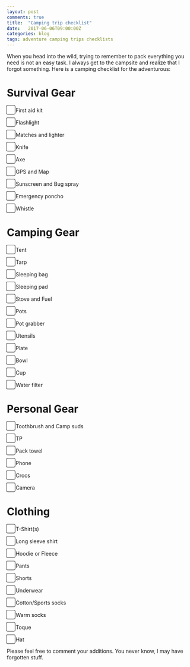 ```yaml
---
layout: post
comments: true
title:  "Camping trip checklist"
date:   2017-06-06T09:00:00Z
categories: blog
tags: adventure camping trips checklists
--- 
```

<style>
input[type=checkbox]
{
  /* Double-sized Checkboxes */
  -ms-transform: scale(2); /* IE */
  -moz-transform: scale(2); /* FF */
  -webkit-transform: scale(2); /* Safari and Chrome */
  -o-transform: scale(2); /* Opera */
  padding: 10px;
}
</style>

When you head into the wild, trying to remember to pack everything you need is not an easy task. I always get to the campsite and realize that I forgot something. Here is a camping checklist for the adventurous: 

# Survival Gear

<input type="checkbox" name="item_checkbox" onclick="item_checked(this.id);" id="tdevisscher_firstaid" /> First aid kit

<input type="checkbox" name="item_checkbox" onclick="item_checked(this.id);" id="tdevisscher_flashlight" /> Flashlight

<input type="checkbox" name="item_checkbox" onclick="item_checked(this.id);" id="tdevisscher_matches" /> Matches and lighter

<input type="checkbox" name="item_checkbox" onclick="item_checked(this.id);" id="tdevisscher_knife" /> Knife

<input type="checkbox" name="item_checkbox" onclick="item_checked(this.id);" id="tdevisscher_axe" /> Axe

<input type="checkbox" name="item_checkbox" onclick="item_checked(this.id);" id="tdevisscher_gps" /> GPS and Map

<input type="checkbox" name="item_checkbox" onclick="item_checked(this.id);" id="tdevisscher_sunscreen" /> Sunscreen and Bug spray

<input type="checkbox" name="item_checkbox" onclick="item_checked(this.id);" id="tdevisscher_poncho" /> Emergency poncho

<input type="checkbox" name="item_checkbox" onclick="item_checked(this.id);" id="tdevisscher_whistle" /> Whistle

# Camping Gear

<input type="checkbox" name="item_checkbox" onclick="item_checked(this.id);" id="tdevisscher_tent" /> Tent

<input type="checkbox" name="item_checkbox" onclick="item_checked(this.id);" id="tdevisscher_tarp" /> Tarp

<input type="checkbox" name="item_checkbox" onclick="item_checked(this.id);" id="tdevisscher_sleepingbag" /> Sleeping bag

<input type="checkbox" name="item_checkbox" onclick="item_checked(this.id);" id="tdevisscher_sleepingpad" /> Sleeping pad

<input type="checkbox" name="item_checkbox" onclick="item_checked(this.id);" id="tdevisscher_stove_fuel" /> Stove and Fuel

<input type="checkbox" name="item_checkbox" onclick="item_checked(this.id);" id="tdevisscher_pots" /> Pots

<input type="checkbox" name="item_checkbox" onclick="item_checked(this.id);" id="tdevisscher_pot_grabber" /> Pot grabber

<input type="checkbox" name="item_checkbox" onclick="item_checked(this.id);" id="tdevisscher_utensils" /> Utensils

<input type="checkbox" name="item_checkbox" onclick="item_checked(this.id);" id="tdevisscher_plate" /> Plate

<input type="checkbox" name="item_checkbox" onclick="item_checked(this.id);" id="tdevisscher_bowl" /> Bowl

<input type="checkbox" name="item_checkbox" onclick="item_checked(this.id);" id="tdevisscher_cup" /> Cup

<input type="checkbox" name="item_checkbox" onclick="item_checked(this.id);" id="tdevisscher_filter" /> Water filter




# Personal Gear

<input type="checkbox" name="item_checkbox" onclick="item_checked(this.id);" id="tdevisscher_toothbrush_soap" /> Toothbrush and Camp suds

<input type="checkbox" name="item_checkbox" onclick="item_checked(this.id);" id="tdevisscher_tp" /> TP

<input type="checkbox" name="item_checkbox" onclick="item_checked(this.id);" id="tdevisscher_towel" /> Pack towel

<input type="checkbox" name="item_checkbox" onclick="item_checked(this.id);" id="tdevisscher_phone" /> Phone

<input type="checkbox" name="item_checkbox" onclick="item_checked(this.id);" id="tdevisscher_crocs" /> Crocs

<input type="checkbox" name="item_checkbox" onclick="item_checked(this.id);" id="tdevisscher_camera" /> Camera

# Clothing

<input type="checkbox" name="item_checkbox" onclick="item_checked(this.id);" id="tdevisscher_tshirt" /> T-Shirt(s)

<input type="checkbox" name="item_checkbox" onclick="item_checked(this.id);" id="tdevisscher_longsleeve" /> Long sleeve shirt

<input type="checkbox" name="item_checkbox" onclick="item_checked(this.id);" id="tdevisscher_hoodie" /> Hoodie or Fleece

<input type="checkbox" name="item_checkbox" onclick="item_checked(this.id);" id="tdevisscher_pants" /> Pants

<input type="checkbox" name="item_checkbox" onclick="item_checked(this.id);" id="tdevisscher_shorts" /> Shorts

<input type="checkbox" name="item_checkbox" onclick="item_checked(this.id);" id="tdevisscher_underwear" /> Underwear

<input type="checkbox" name="item_checkbox" onclick="item_checked(this.id);" id="tdevisscher_socks" /> Cotton/Sports socks 

<input type="checkbox" name="item_checkbox" onclick="item_checked(this.id);" id="tdevisscher_warm_socks" /> Warm socks 

<input type="checkbox" name="item_checkbox" onclick="item_checked(this.id);" id="tdevisscher_toque" /> Toque

<input type="checkbox" name="item_checkbox" onclick="item_checked(this.id);" id="tdevisscher_hat" /> Hat




Please feel free to comment your additions. You never know, I may have forgotten stuff.

<script>

function item_checked(item_id)

{	
	if(localStorage[item_id]){
		confirm("Removing item, are you sure?")
		localStorage.removeItem([item_id]);
	} else {
		alert("keep on packing!")
		localStorage[item_id] = true;
	}
	
	//alert(localStorage[item_id])
}

function check_items_that_are_in_storage(){
	checkboxes = document.getElementsByName('item_checkbox');
	for (var i = 0; i < checkboxes.length; i++) {
	     //checkboxes[i].checked = true;
	     console.log(checkboxes[i].id);

	     if(localStorage[checkboxes[i].id]) {
	     	checkboxes[i].checked = localStorage[checkboxes[i].id];
	    }
	}
}

check_items_that_are_in_storage()





































</script>